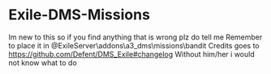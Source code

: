 # Exile-DMS-Missions
Im new to this so if you find anything that is wrong plz do tell me
Remember to place it in @ExileServer\addons\a3_dms\missions\bandit
Credits goes to https://github.com/Defent/DMS_Exile#changelog Without him/her i would not know what to do 
